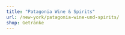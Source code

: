 ```yaml
---
title: "Patagonia Wine & Spirits"
url: /new-york/patagonia-wine-und-spirits/
shop: Getränke
---
```

